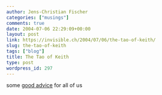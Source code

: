 ```yaml
---
author: Jens-Christian Fischer
categories: ["musings"]
comments: true
date: 2004-07-06 22:29:09+00:00
layout: post
link: https://invisible.ch/2004/07/06/the-tao-of-keith/
slug: the-tao-of-keith
tags: ["blog"]
title: The Tao of Keith
type: post
wordpress_id: 297
---
```


some [good advice](https://www.7nights.com/asterisk/archives/the_tao_of_keith.php) for all of us

